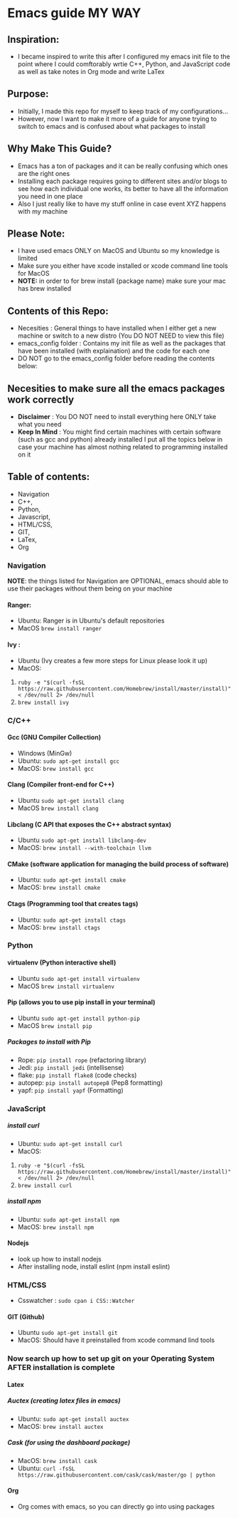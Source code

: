 # Emacs guide MY WAY

## Inspiration:
- I became inspired to write this after I configured my emacs init file to the point where I could comftorably wrtie C++, Python, and JavaScript code as well as take notes in Org mode and write LaTex

## Purpose:
- Initially, I made this repo for myself to keep track of my configurations...
- However, now I want to make it more of a guide for anyone trying to switch to emacs and is confused about what packages to install

## Why Make This Guide?
- Emacs has a ton of packages and it can be really confusing which ones are the right ones
- Installing each package requires going to different sites and/or blogs to see how each individual one works, its better to have all the information you need in one place 
- Also I just really like to have my stuff online in case event XYZ happens with my machine 

## Please Note: 
- I have used emacs ONLY on MacOS and Ubuntu so my knowledge is limited
- Make sure you either have xcode installed or xcode command line tools for MacOS
- **NOTE:** in order to for brew install {package name} make sure your mac has brew installed

## Contents of this Repo:
- Necesities : General things to have installed when I either get a new machine or switch to a new distro (You DO NOT NEED to view this file) 
- emacs_config folder : Contains my init file as well as the packages that have been installed (with explaination) and the code for each one
- DO NOT go to the emacs_config folder before reading the contents below:
  
## Necesities to make sure all the emacs packages work correctly
- **Disclaimer** : You DO NOT need to install everything here ONLY take what you need
- **Keep In Mind** : You might find certain machines with certain software (such as gcc and python) already installed I put all the topics below in case your machine has almost nothing related to programming installed on it 

## Table of contents:
  - Navigation
  - C++,
  - Python,
  - Javascript,
  - HTML/CSS,
  - GIT,
  - LaTex,
  - Org
  
  ### Navigation 
  **NOTE**: the things listed for Navigation are OPTIONAL, emacs should able to use their packages without them being on your machine 
   #### Ranger:
  - Ubuntu: Ranger is in Ubuntu's default repositories
  - MacOS ```brew install ranger```
  #### Ivy :
  - Ubuntu (Ivy creates a few more steps for Linux please look it up)
  - MacOS: 
  1. ```ruby -e "$(curl -fsSL https://raw.githubusercontent.com/Homebrew/install/master/install)" < /dev/null 2> /dev/null```
  2. ```brew install ivy```
  
  ### C/C++
  
  ####  Gcc (GNU Compiler Collection)
  - Windows (MinGw)
  - Ubuntu: ```sudo apt-get install gcc```
  - MacOS: ```brew install gcc```
  #### Clang (Compiler front-end for C++)
  - Ubuntu ```sudo apt-get install clang```
  - MacOS ```brew install clang```
  #### Libclang (C API that exposes the C++ abstract syntax)
  - Ubuntu ```sudo apt-get install libclang-dev```
  - MacOS: ```brew install --with-toolchain llvm```
  #### CMake (software application for managing the build process of software)
  - Ubuntu: ```sudo apt-get install cmake```
  - MacOS: ```brew install cmake```
  #### Ctags (Programming tool that creates tags) 
  - Ubuntu: ```sudo apt-get install ctags```
  - MacOS: ```brew install ctags```
  
  ### Python
  
  #### virtualenv (Python interactive shell)
  - Ubuntu ```sudo apt-get install virtualenv```
  - MacOS ```brew install virtualenv```
  #### Pip (allows you to use pip install in your terminal)
  - Ubuntu ```sudo apt-get install python-pip```
  - MacOS ```brew install pip```
  ##### Packages to install with Pip
  - Rope: ```pip install rope``` (refactoring library)
  - Jedi: ```pip install jedi``` (intellisense)
  - flake: ```pip install flake8``` (code checks)
  - autopep: ```pip install autopep8``` (Pep8 formatting) 
  - yapf: ```pip install yapf``` (Formatting)
  
  ### JavaScript 
  
  ##### install curl 
  - Ubuntu: ```sudo apt-get install curl```
  - MacOS:
  1. ```ruby -e "$(curl -fsSL https://raw.githubusercontent.com/Homebrew/install/master/install)" < /dev/null 2> /dev/null```
  2. ```brew install curl``` 
  
  ##### install npm
  - Ubuntu: ```sudo apt-get install npm```
  - MacOS: ```brew install npm```
  
  #### Nodejs
  - look up how to install nodejs
  - After installing node,  install eslint (npm install eslint)
  
  ### HTML/CSS
  - Csswatcher : ```sudo cpan i CSS::Watcher```
  
  #### GIT (Github)
  - Ubuntu ```sudo apt-get install git```
  - MacOS: Should have it preinstalled from xcode command lind tools
  ### Now search up how to set up git on your Operating System AFTER installation is complete
   
  #### Latex
  
  ##### Auctex (creating latex files in emacs) 
  - Ubuntu: ```sudo apt-get install auctex```
  - MacOS: ```brew install auctex```
  
  ##### Cask (for using the dashboard package)
  - MacOS: ```brew install cask```
  - Ubuntu: ```curl -fsSL https://raw.githubusercontent.com/cask/cask/master/go | python```
  
  #### Org
  - Org comes with emacs, so you can directly go into using packages 
   
